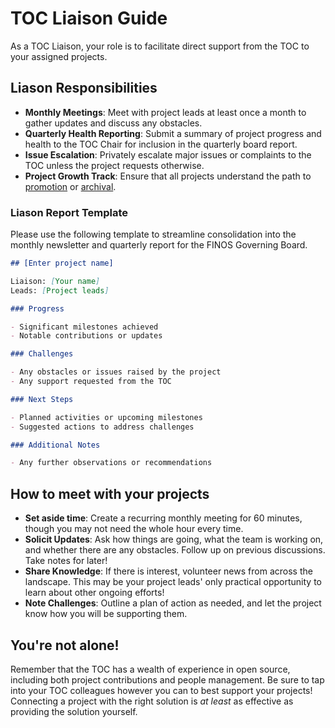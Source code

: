 # TOC Liaison Guide

As a TOC Liaison, your role is to facilitate direct support from the TOC to your assigned projects.

## Liason Responsibilities

- **Monthly Meetings**: Meet with project leads at least once a month to gather updates and discuss any obstacles.
- **Quarterly Health Reporting**: Submit a summary of project progress and health to the TOC Chair for inclusion in the quarterly board report.
- **Issue Escalation**: Privately escalate major issues or complaints to the TOC unless the project requests otherwise.
- **Project Growth Track**: Ensure that all projects understand the path to [promotion](#TODO) or [archival](#TODO).

### Liason Report Template

Please use the following template to streamline consolidation into the monthly newsletter and quarterly report for the FINOS Governing Board.

```markdown
## [Enter project name]

Liaison: [Your name]
Leads: [Project leads]

### Progress

- Significant milestones achieved
- Notable contributions or updates

### Challenges

- Any obstacles or issues raised by the project
- Any support requested from the TOC

### Next Steps

- Planned activities or upcoming milestones
- Suggested actions to address challenges

### Additional Notes

- Any further observations or recommendations
```

## How to meet with your projects

- **Set aside time**: Create a recurring monthly meeting for 60 minutes, though you may not need the whole hour every time.
- **Solicit Updates**: Ask how things are going, what the team is working on, and whether there are any obstacles. Follow up on previous discussions. Take notes for later!
- **Share Knowledge**: If there is interest, volunteer news from across the landscape. This may be your project leads' only practical opportunity to learn about other ongoing efforts!
- **Note Challenges**: Outline a plan of action as needed, and let the project know how you will be supporting them.

## You're not alone!

Remember that the TOC has a wealth of experience in open source, including both project contributions and people management. Be sure to tap into your TOC colleagues however you can to best support your projects! Connecting a project with the right solution is _at least_ as effective as providing the solution yourself.
